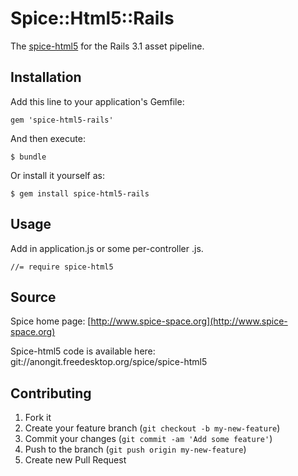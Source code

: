 # Spice::Html5::Rails

The [spice-html5](/www.spice-space.com) for the Rails 3.1 asset pipeline.

## Installation

Add this line to your application's Gemfile:

    gem 'spice-html5-rails'

And then execute:

    $ bundle

Or install it yourself as:

    $ gem install spice-html5-rails

## Usage

Add in application.js or some per-controller .js.

    //= require spice-html5

## Source

Spice home page: [http://www.spice-space.org](http://www.spice-space.org)

Spice-html5 code is available here: git://anongit.freedesktop.org/spice/spice-html5

## Contributing

1. Fork it
2. Create your feature branch (`git checkout -b my-new-feature`)
3. Commit your changes (`git commit -am 'Add some feature'`)
4. Push to the branch (`git push origin my-new-feature`)
5. Create new Pull Request
